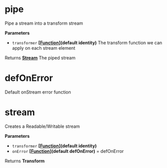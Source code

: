 # pipe

Pipe a stream into a transform stream

**Parameters**

-   `transformer` **\[[Function](https://developer.mozilla.org/en-US/docs/Web/JavaScript/Reference/Statements/function)](default identity)** The transform function we can apply on each stream element

Returns **[Stream](https://nodejs.org/api/stream.html)** The piped stream

# defOnError

Default onStream error function

# stream

Creates a Readable/Writable stream

**Parameters**

-   `transformer` **\[[Function](https://developer.mozilla.org/en-US/docs/Web/JavaScript/Reference/Statements/function)](default identity)** 
-   `onError` **\[[Function](https://developer.mozilla.org/en-US/docs/Web/JavaScript/Reference/Statements/function)](default defOnError)** = defOnError

Returns **Transform** 
